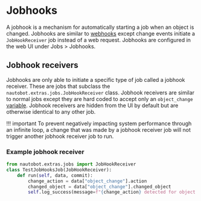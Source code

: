 # Jobhooks

A jobhook is a mechanism for automatically starting a job when an object is changed. Jobhooks are similar to [webhooks](../models/extras/webhook.md) except change events initiate a `JobHookReceiver` job instead of a web request. Jobhooks are configured in the web UI under Jobs > Jobhooks.

## Jobhook receivers

Jobhooks are only able to initiate a specific type of job called a jobhook receiver. These are jobs that subclass the `nautobot.extras.jobs.JobHookReceiver` class. Jobhook receivers are similar to normal jobs except they are hard coded to accept only an `object_change` [variable](jobs.md#variables). Jobhook receivers are hidden from the UI by default but are otherwise identical to any other job.

!!! important
    To prevent negatively impacting system performance through an infinite loop, a change that was made by a jobhook receiver job will not trigger another jobhook receiver job to run.

### Example jobhook receiver

```py
from nautobot.extras.jobs import JobHookReceiver
class TestJobHooksJob(JobHookReceiver):
    def run(self, data, commit):
        change_action = data["object_change"].action
        changed_object = data["object_change"].changed_object
        self.log_success(message=f"{change_action} detected for object {changed_object.name}")
```
